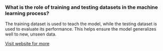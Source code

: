 ### What is the role of training and testing datasets in the machine learning process?

The training dataset is used to teach the model, while the testing dataset is used to evaluate its performance. This helps ensure the model generalizes well to new, unseen data.

[Visit website for more](https://www.javatpoint.com/machine-learning)
